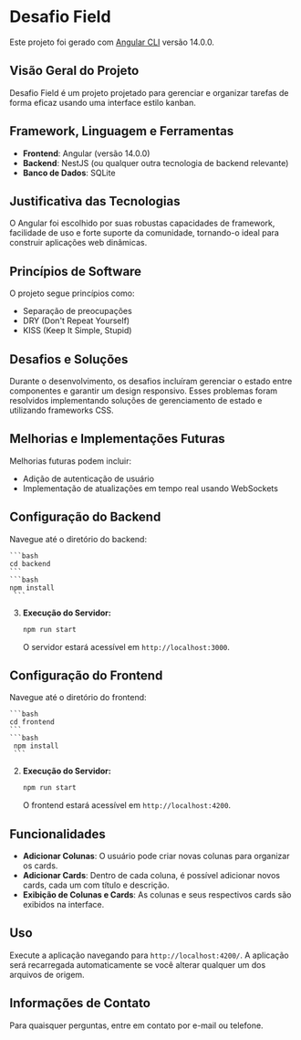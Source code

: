 # Desafio Field

Este projeto foi gerado com [Angular CLI](https://github.com/angular/angular-cli) versão 14.0.0.

## Visão Geral do Projeto
Desafio Field é um projeto projetado para gerenciar e organizar tarefas de forma eficaz usando uma interface estilo kanban.

## Framework, Linguagem e Ferramentas
- **Frontend**: Angular (versão 14.0.0)
- **Backend**: NestJS (ou qualquer outra tecnologia de backend relevante)
- **Banco de Dados**: SQLite

## Justificativa das Tecnologias
O Angular foi escolhido por suas robustas capacidades de framework, facilidade de uso e forte suporte da comunidade, tornando-o ideal para construir aplicações web dinâmicas.

## Princípios de Software
O projeto segue princípios como:
- Separação de preocupações
- DRY (Don't Repeat Yourself)
- KISS (Keep It Simple, Stupid)

## Desafios e Soluções
Durante o desenvolvimento, os desafios incluíram gerenciar o estado entre componentes e garantir um design responsivo. Esses problemas foram resolvidos implementando soluções de gerenciamento de estado e utilizando frameworks CSS.

## Melhorias e Implementações Futuras
Melhorias futuras podem incluir:
- Adição de autenticação de usuário
- Implementação de atualizações em tempo real usando WebSockets

## Configuração do Backend

  Navegue até o diretório do backend:
  
    ```bash
    cd backend
    ```
    ```bash
    npm install
     ```
3. **Execução do Servidor:**
    ```bash
    npm run start
    ```
    
    O servidor estará acessível em `http://localhost:3000`.

## Configuração do Frontend 

Navegue até o diretório do frontend:
    
    ```bash
    cd frontend
    ```
    ```bash
     npm install
     ```
2. **Execução do Servidor:**
    
    ```bash
    npm run start
    ```
    
    O frontend estará acessível em `http://localhost:4200`.
    

## Funcionalidades

- **Adicionar Colunas**: O usuário pode criar novas colunas para organizar os cards.
- **Adicionar Cards**: Dentro de cada coluna, é possível adicionar novos cards, cada um com título e descrição.
- **Exibição de Colunas e Cards**: As colunas e seus respectivos cards são exibidos na interface.

## Uso
Execute a aplicação navegando para `http://localhost:4200/`. A aplicação será recarregada automaticamente se você alterar qualquer um dos arquivos de origem.

## Informações de Contato
Para quaisquer perguntas, entre em contato por e-mail ou telefone.

